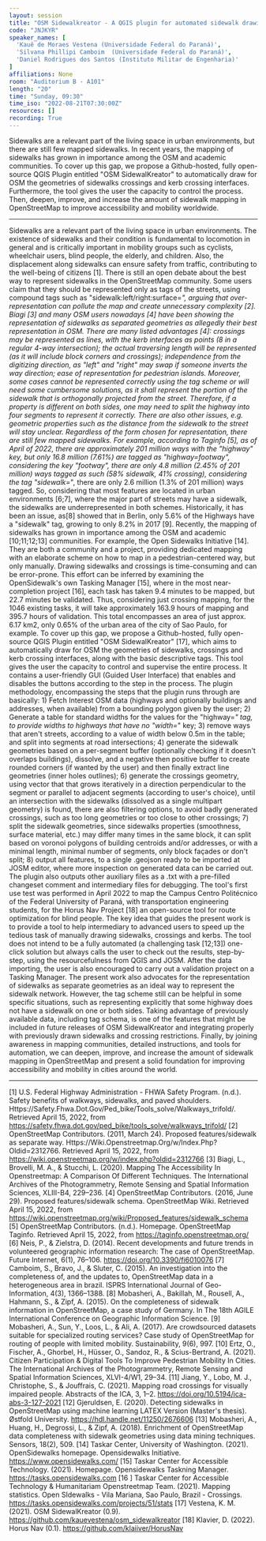 ```yaml
---
layout: session
title: "OSM Sidewalkreator - A QGIS plugin for automated sidewalk drawing for OSM"
code: "JNJKYR"
speaker_names: [
  'Kauê de Moraes Vestena (Universidade Federal do Paraná)',
  'Silvana Phillipi Camboim  (Universidade Federal do Paraná)',
  'Daniel Rodrigues dos Santos (Instituto Militar de Engenharia)'
]
affiliations: None
room: "Auditorium B - A101"
length: "20"
time: "Sunday, 09:30"
time_iso: "2022-08-21T07:30:00Z"
resources: []
recording: True
---
```


Sidewalks are a relevant part of the living space in urban environments, but there are still few mapped sidewalks. In recent years, the mapping of sidewalks has grown in importance among the OSM and academic communities. To cover up this gap, we propose a Github-hosted, fully open-source QGIS Plugin entitled &#34;OSM SidewalKreator&#34; to automatically draw for OSM the geometries of sidewalks crossings and kerb crossing interfaces. Furthermore, the tool gives the user the capacity to control the process. Then, deepen, improve, and increase the amount of sidewalk mapping in OpenStreetMap to improve accessibility and mobility worldwide.

<hr>

Sidewalks are a relevant part of the living space in urban environments. The existence of sidewalks and their condition is fundamental to locomotion in general and is critically important in mobility groups such as cyclists, wheelchair users, blind people, the elderly, and children. Also, the displacement along sidewalks can ensure safety from traffic, contributing to the well-being of citizens [1].
There is still an open debate about the best way to represent sidewalks in the OpenStreetMap community. Some users claim that they should be represented only as tags of the streets, using compound tags such as &#34;sidewalk:left/right:surface=*&#34;, arguing that over-representation can pollute the map and create unnecessary complexity [2]. Biagi [3] and many OSM users nowadays [4] have been showing the representation of sidewalks as separated geometries as allegedly their best representation in OSM. There are many listed advantages [4]: crossings may be represented as lines, with the kerb interfaces as points (8 in a regular 4-way intersection); the actual traversing length will be represented (as it will include block corners and crossings); independence from the digitizing direction, as &#34;left&#34; and &#34;right&#34; may swap if someone inverts the way direction; ease of representation for pedestrian islands. Moreover, some cases cannot be represented correctly using the tag scheme or will need some cumbersome solutions, as it shall represent the portion of the sidewalk that is orthogonally projected from the street. Therefore, if a property is different on both sides, one may need to split the highway into four segments to represent it correctly. There are also other issues, e.g. geometric properties such as the distance from the sidewalk to the street will stay unclear.
Regardless of the form chosen for representation, there are still few mapped sidewalks. For example, according to Taginfo [5], as of April of 2022, there are approximately 201 million ways with the &#34;highway&#34; key, but only 16.8 million (7.61%) are tagged as &#34;highway=footway&#34;, considering the key &#34;footway&#34;, there are only 4.8 million (2.45% of 201 million) ways tagged as such (58% sidewalk, 41% crossing), considering the tag &#34;sidewalk=*&#34;, there are only 2.6 million (1.3% of 201 million) ways tagged. So, considering that most features are located in urban environments [6;7], where the major part of streets may have a sidewalk, the sidewalks are underrepresented in both schemes. Historically, it has been an issue, as[8] showed that in Berlin, only 5.6% of the Highways have a &#34;sidewalk&#34; tag, growing to only 8.2% in 2017 [9].
Recently, the mapping of sidewalks has grown in importance among the OSM and academic [10;11;12;13] communities. For example, the Open Sidewalks Initiative [14]. They are both a community and a project, providing dedicated mapping with an elaborate scheme on how to map in a pedestrian-centered way, but only manually. Drawing sidewalks and crossings is time-consuming and can be error-prone. This effort can be inferred by examining the OpenSidewalk's own Tasking Manager [15], where in the most near-completion project [16], each task has taken 9.4 minutes to be mapped, but 22.7 minutes be validated. Thus, considering just crossing mapping, for the 1046 existing tasks, it will take approximately 163.9 hours of mapping and 395.7 hours of validation. This total encompasses an area of just approx. 6.17 km2, only 0.65% of the urban area of the city of Sao Paulo, for example.
To cover up this gap, we propose a Github-hosted, fully open-source QGIS Plugin entitled &#34;OSM SidewalKreator&#34; [17], which aims to automatically draw for OSM the geometries of sidewalks, crossings and kerb crossing interfaces, along with the basic descriptive tags. This tool gives the user the capacity to control and supervise the entire process. It contains a user-friendly GUI (Guided User Interface) that enables and disables the buttons according to the step in the process. The plugin methodology, encompassing the steps that the plugin runs through are basically: 1) Fetch Interest OSM data (highways and optionally buildings and addresses, when available) from a bounding polygon given by the user; 2) Generate a table for standard widths for the values for the &#34;highway=*&#34; tag, to provide widths to highways that have no &#34;width=*&#34; key; 3) remove ways that aren't streets, according to a value of width below 0.5m in the table; and split into segments at road intersections; 4) generate the sidewalk geometries based on a per-segment buffer (optionally checking if it doesn't overlaps buildings), dissolve, and a negative then positive buffer to create rounded corners (if wanted by the user) and then finally extract line geometries (inner holes outlines); 6) generate the crossings geometry, using vector that that grows iteratively in a direction perpendicular to the segment or parallel to adjacent segments (according to user's choice), until an intersection with the sidewalks (dissolved as a single multipart geometry) is found, there are also filtering options, to avoid badly generated crossings, such as too long geometries or too close to other crossings; 7) split the sidewalk geometries, since sidewalks properties (smoothness, surface material, etc.) may differ many times in the same block, it can split based on voronoi polygons of building centroids and/or addresses, or with a minimal length, minimal number of segments, only block façades or don't split; 8) output all features, to a single .geojson ready to be imported at JOSM editor, where more inspection on generated data can be carried out. The plugin also outputs other auxiliary files as a .txt with a pre-filled changeset comment and intermediary files for debugging. The tool's first use test was performed in April 2022 to map the Campus Centro Politécnico of the Federal University of Paraná, with transportation engineering students, for the Horus Nav Project [18] an open-source tool for route optimization for blind people.
    The key idea that guides the present work is to provide a tool to help intermediary to advanced users to speed up the tedious task of manually drawing sidewalks, crossings and kerbs. The tool does not intend to be a fully automated (a challenging task [12;13]) one-click solution but always calls the user to check out the results, step-by-step, using the resourcefulness from QGIS and JOSM. After the data importing, the user is also encouraged to carry out a validation project on a Tasking Manager. The present work also advocates for the representation of sidewalks as separate geometries as an ideal way to represent the sidewalk network. However, the tag scheme still can be helpful in some specific situations, such as representing explicitly that some highway does not have a sidewalk on one or both sides. Taking advantage of previously available data, including tag schema, is one of the features that might be included in future releases of OSM SidewalKreator and integrating properly with previously drawn sidewalks and crossing restrictions. Finally, by joining awareness in mapping communities, detailed instructions, and tools for automation, we can deepen, improve, and increase the amount of sidewalk mapping in OpenStreetMap and present a solid foundation for improving accessibility and mobility in cities around the world.

<hr>

[1] U.S. Federal Highway Administration - FHWA Safety Program. (n.d.). Safety benefits of walkways, sidewalks, and paved shoulders. Https://Safety.Fhwa.Dot.Gov/Ped_bike/Tools_solve/Walkways_trifold/. Retrieved April 15, 2022, from https://safety.fhwa.dot.gov/ped_bike/tools_solve/walkways_trifold/
[2] OpenStreetMap Contributors. (2011, March 24). Proposed features/sidewalk as separate way. Https://Wiki.Openstreetmap.Org/w/Index.Php?Oldid=2312766. Retrieved April 15, 2022, from https://wiki.openstreetmap.org/w/index.php?oldid=2312766
[3] Biagi, L., Brovelli, M. A., &amp; Stucchi, L. (2020). Mapping The Accessibility In Openstreetmap: A Comparison Of Different Techniques. The International Archives of the Photogrammetry, Remote Sensing and Spatial Information Sciences, XLIII-B4, 229–236.
[4] OpenStreetMap Contributors. (2016, June 29). Proposed features/sidewalk schema. OpenStreetMap Wiki. Retrieved April 15, 2022, from https://wiki.openstreetmap.org/wiki/Proposed_features/sidewalk_schema
[5] OpenStreetMap Contributors. (n.d.). Homepage. OpenStreetMap Taginfo. Retrieved April 15, 2022, from https://taginfo.openstreetmap.org/
[6]  Neis, P., &amp; Zielstra, D. (2014). Recent developments and future trends in volunteered geographic information research: The case of OpenStreetMap. Future Internet, 6(1), 76–106. https://doi.org/10.3390/fi6010076
[7] Camboim, S., Bravo, J., &amp; Sluter, C. (2015). An investigation into the completeness of, and the updates to, OpenStreetMap data in a heterogeneous area in brazil. ISPRS International Journal of Geo-Information, 4(3), 1366–1388.
[8]  Mobasheri, A., Bakillah, M., Rousell, A., Hahmann, S., &amp; Zipf, A. (2015). On the completeness of sidewalk information in OpenStreetMap, a case study of Germany. In The 18th AGILE International Conference on Geographic Information Science.
[9]  Mobasheri, A., Sun, Y., Loos, L., &amp; Ali, A. (2017). Are crowdsourced datasets suitable for specialized routing services? Case study of OpenStreetMap for routing of people with limited mobility. Sustainability, 9(6), 997.
[10] Ertz, O., Fischer, A., Ghorbel, H., Hüsser, O., Sandoz, R., &amp; Scius-Bertrand, A. (2021). Citizen Participation &amp; Digital Tools To Improve Pedestrian Mobility In Cities. The International Archives of the Photogrammetry, Remote Sensing and Spatial Information Sciences, XLVI-4/W1, 29–34. 
[11] Jiang, Y., Lobo, M. J., Christophe, S., &amp; Jouffrais, C. (2021). Mapping road crossings for visually impaired people. Abstracts of the ICA, 3, 1–2. https://doi.org/10.5194/ica-abs-3-127-2021
[12] Gjeruldsen, E. (2020). Detecting sidewalks in OpenStreetMap using machine learning LATEX Version (Master's thesis). Østfold University. https://hdl.handle.net/11250/2676606
[13] Mobasheri, A., Huang, H., Degrossi, L., &amp; Zipf, A. (2018). Enrichment of OpenStreetMap data completeness with sidewalk geometries using data mining techniques. Sensors, 18(2), 509.
[14] Taskar Center, University of Washington. (2021). OpenSidewalks homepage. Opensidewalks Initiative. https://www.opensidewalks.com/
[15]  Taskar Center for Accessible Technology. (2021). Homepage. Opensidewalks Taskning Manager. https://tasks.opensidewalks.com
[16 ] Taskar Center for Accessible Technology &amp; Humanitariam Openstreetmap Team. (2021). Mapping statistics. Open SIdewalks - Vila Mariana, Sao Paulo, Brazil - Crossings. https://tasks.opensidewalks.com/projects/51/stats
[17] Vestena, K. M. (2021). OSM SidewalKreator (0.9). https://github.com/kauevestena/osm_sidewalkreator
[18] Klavier, D. (2022). Horus Nav (0.1). https://github.com/klaiiver/HorusNav

